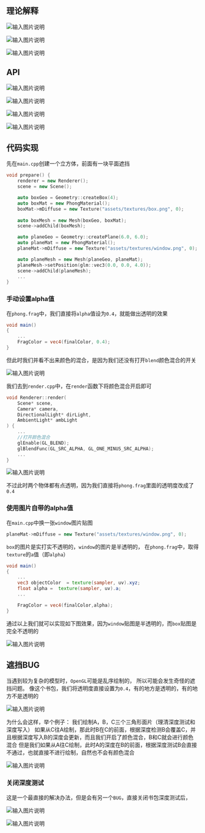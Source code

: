## 理论解释

![输入图片说明](/imgs/2025-02-09/wwIrPFJqrCqPUI3f.png)

![输入图片说明](/imgs/2025-02-09/M2cmKZDTB2hzYRUb.png)

![输入图片说明](/imgs/2025-02-09/4nwcUZKuakqegXwQ.png)

## API

![输入图片说明](/imgs/2025-02-09/BqQV5TQaFPc4iNTu.png)

![输入图片说明](/imgs/2025-02-09/1DErcMc9tbQeqzW2.png)

![输入图片说明](/imgs/2025-02-09/d9nTGMxfAXgCVDgi.png)

![输入图片说明](/imgs/2025-02-09/m4YzqpMp7kP7IZ9x.png)

## 代码实现
先在`main.cpp`创建一个立方体，前面有一块平面遮挡
```cpp
void prepare() {
	renderer = new Renderer();
	scene = new Scene();

	auto boxGeo = Geometry::createBox(4);
	auto boxMat = new PhongMaterial();
	boxMat->mDiffuse = new Texture("assets/textures/box.png", 0);
	
	auto boxMesh = new Mesh(boxGeo, boxMat);
	scene->addChild(boxMesh);

	auto planeGeo = Geometry::createPlane(6.0, 6.0);
	auto planeMat = new PhongMaterial();
	planeMat->mDiffuse = new Texture("assets/textures/window.png", 0);

	auto planeMesh = new Mesh(planeGeo, planeMat);
	planeMesh->setPosition(glm::vec3(0.0, 0.0, 4.0));
	scene->addChild(planeMesh);
	...
}
```

### 手动设置alpha值
在`phong.frag`中，我们直接将`alpha`值设为`0.4`，就能做出透明的效果
```glsl	
void main()
{
	...
	FragColor = vec4(finalColor, 0.4);
}
```
但此时我们并看不出来颜色的混合，是因为我们还没有打开`blend`颜色混合的开关

![输入图片说明](/imgs/2025-02-09/yBaZiLKVViW2PDd1.png)

我们去到`render.cpp`中，在`render`函数下将颜色混合开启即可
```cpp
void Renderer::render(
	Scene* scene, 
	Camera* camera,
	DirectionalLight* dirLight,
	AmbientLight* ambLight
) {
	...
	//打开颜色混合
	glEnable(GL_BLEND);
	glBlendFunc(GL_SRC_ALPHA, GL_ONE_MINUS_SRC_ALPHA);
	...
}

```

![输入图片说明](/imgs/2025-02-09/a2zrVXgr32dy22TF.png)

不过此时两个物体都有点透明，因为我们直接将`phong.frag`里面的透明度改成了`0.4`

### 使用图片自带的alpha值
在`main.cpp`中换一张`window`图片贴图
```cpp
planeMat->mDiffuse = new Texture("assets/textures/window.png", 0);
```
`box`的图片是实打实不透明的，`window`的图片是半透明的，
在`phong.frag`中，取得`texture`的`a`值（即`alpha`）
```glsl
void main()
{
	...
	vec3 objectColor  = texture(sampler, uv).xyz;
	float alpha =  texture(sampler, uv).a;
	...

	FragColor = vec4(finalColor,alpha);
}
```
通过以上我们就可以实现如下图效果，因为`window`贴图是半透明的，而`box`贴图是完全不透明的

![输入图片说明](/imgs/2025-02-09/AbFw68nPZNTsxPJc.png)

## 遮挡BUG
当遇到较为复杂的模型时，`OpenGL`可能是乱序绘制的， 所以可能会发生奇怪的遮挡问题。
像这个书包，我们将透明度直接设置为`0.4`，有的地方是透明的，有的地方不是透明的

![输入图片说明](/imgs/2025-02-10/9kc1qr8iGr6FAN3z.png)

为什么会这样，举个例子：
我们绘制A，B，C三个三角形面片（理清深度测试和深度写入）
如果从C往A绘制，那此时B在C的前面，根据深度检测B会覆盖C，并且根据深度写入B的深度会更新，而且我们开启了颜色混合，B和C就会进行颜色混合
但是我们如果从A往C绘制，此时A的深度在B的前面，根据深度测试B会直接不通过，也就直接不进行绘制，自然也不会有颜色混合

![输入图片说明](/imgs/2025-02-10/5PBe1r5tcqiv7NL7.png)

### 关闭深度测试
这是一个最直接的解决办法，但是会有另一个`BUG`，直接关闭书包深度测试后，

![输入图片说明](/imgs/2025-02-10/hzeYRTsZxNgDtgKw.png)

![输入图片说明](/imgs/2025-02-10/xbWMraSG5oX9jZe3.png)
<!--stackedit_data:
eyJoaXN0b3J5IjpbLTEzODU4MDY2ODMsMTg4MzA1NTUzNywtMj
ExMjQ4NTEwMywtMTM4MDY3OTMwMSwtMzk5OTg1NzAzLC0xOTMz
MTg0MzExLC04Njc5MTE3MTYsMTk2NzQ5NzQ4NCw5ODQyMzM2Nj
IsODQyNTA1OTA1LDE3MzM0NDg3MzgsLTg5NjIxODExOSwtMjA4
ODc0NjYxMl19
-->